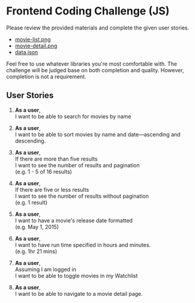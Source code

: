 # Frontend Coding Challenge (JS)

Please review the provided materials and complete the given user stories.

- [movie-list.png](movie-list.png)
- [movie-detail.png](movie-detail.png)
- [data.json](data.json)

Feel free to use whatever libraries you're most comfortable with. The challenge will be judged base on both completion and quality. However, completion is not a requirement.

## User Stories

1. **As a user**,  
I want to be able to search for movies by name

1. **As a user**,  
I want to be able to sort movies by name and date—ascending and descending.

1. **As a user**,  
If there are more than five results  
I want to see the number of results and pagination  
(e.g. 1 - 5 of 16 results)

1. **As a user**,  
If there are five or less results  
I want to see the number of results without pagination  
(e.g. 1 result)

1. **As a user**,  
I want to have a movie's release date formatted  
(e.g. May 1, 2015)

1. **As a user**,  
I want to have run time specified in hours and minutes.  
(e.g. 1hr 21 mins)

1. **As a user**,  
Assuming I am logged in  
I want to be able to toggle movies in my Watchlist

1. **As a user**,  
I want to be able to navigate to a movie detail page.
